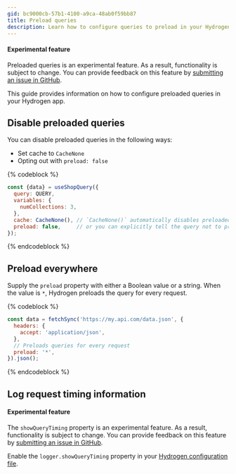 ```yaml
---
gid: bc9000cb-57b1-4100-a9ca-48ab0f59bb87
title: Preload queries
description: Learn how to configure queries to preload in your Hydrogen app.
---
```


<aside class="note beta">
<h4>Experimental feature</h4>

<p>Preloaded queries is an experimental feature. As a result, functionality is subject to change. You can provide feedback on this feature by <a href="https://github.com/Shopify/hydrogen/issues">submitting an issue in GitHub</a>.</p>

</aside>

This guide provides information on how to configure preloaded queries in your Hydrogen app.

## Disable preloaded queries

You can disable preloaded queries in the following ways:

- Set cache to `CacheNone`
- Opting out with `preload: false`

{% codeblock %}

```js
const {data} = useShopQuery({
  query: QUERY,
  variables: {
    numCollections: 3,
  },
  cache: CacheNone(), // `CacheNone()` automatically disables preloaded queries
  preload: false,     // or you can explicitly tell the query not to preload
});
```

{% endcodeblock %}

## Preload everywhere

Supply the `preload` property with either a Boolean value or a string. When the value is `*`, Hydrogen preloads the query for every request.

{% codeblock %}

```js
const data = fetchSync('https://my.api.com/data.json', {
  headers: {
    accept: 'application/json',
  },
  // Preloads queries for every request
  preload: '*',
}).json();
```

{% endcodeblock %}

## Log request timing information

<aside class="note beta">
<h4>Experimental feature</h4>

<p>The <code>showQueryTiming</code> property is an experimental feature. As a result, functionality is subject to change. You can provide feedback on this feature by <a href="https://github.com/Shopify/hydrogen/issues">submitting an issue in GitHub</a>.</p>

</aside>

Enable the `logger.showQueryTiming` property in your [Hydrogen configuration file](/custom-storefronts/hydrogen/configuration#logger).
